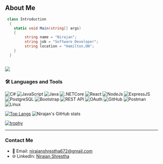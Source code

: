## About Me
```C#
 class Introduction
  {
    static void Main(string[] args)
    {
         string name = "Nirajan";
         string job = "Software Developer";
         string location = "Hamilton,ON";
    }
  }
```  
![](https://api.visitorbadge.io/api/VisitorHit?user=nirajan128f&repo=github-visitors-badge&countColor=%237B1E7A)  
---  

<h3 align="left"> 🛠 Languages and Tools</h3>
<p align="left"> 
<img src="https://img.shields.io/badge/C%23-239120?style=for-the-badge&logo=csharp&logoColor=white" alt="C#"  />
<img src="https://img.shields.io/badge/JavaScript-F7DF1E?style=for-the-badge&logo=javascript&logoColor=black" alt="JavaScript"  />
<img src="https://img.shields.io/badge/Java-007396?style=for-the-badge&logo=java&logoColor=white" alt="Java"  />
<img src="https://img.shields.io/badge/.NET_Core-512BD4?style=for-the-badge&logo=dotnet&logoColor=white" alt=".NETCore"  />
<img src="https://img.shields.io/badge/React-20232A?style=for-the-badge&logo=react&logoColor=61DAFB" alt="React" />
<img src="https://img.shields.io/badge/Node.js-339933?style=for-the-badge&logo=nodedotjs&logoColor=white" alt="NodeJs" />
<img src="https://img.shields.io/badge/Express.js-000000?style=for-the-badge&logo=express&logoColor=white" alt="ExpressJS"  />
<img src="https://img.shields.io/badge/PostgreSQL-336791?style=for-the-badge&logo=postgresql&logoColor=white" alt="PostgreSQL"  />
<img src="https://img.shields.io/badge/Bootstrap-7952B3?style=for-the-badge&logo=bootstrap&logoColor=white" alt="Bootstrap"  />
<img src="https://img.shields.io/badge/REST-02569B?style=for-the-badge&logo=rest&logoColor=white" alt="REST API"  />
<img src="https://img.shields.io/badge/OAuth-34A853?style=for-the-badge&logo=oauth&logoColor=white" alt="OAuth"  />
<img src="https://img.shields.io/badge/GitHub-181717?style=for-the-badge&logo=github&logoColor=white" alt="GitHub"  />
<img src="https://img.shields.io/badge/Postman-FF6C37?style=for-the-badge&logo=postman&logoColor=white" alt="Postman" />
<img src="https://img.shields.io/badge/Linux-FCC624?style=for-the-badge&logo=linux&logoColor=black" alt="Linux" />




[![Top Langs](https://github-readme-stats.vercel.app/api/top-langs/?username=nirajan128&layout=donut-vertical)](https://github.com/anuraghazra/github-readme-stats) 
![Nirajan's GitHub stats](https://github-readme-stats.vercel.app/api?username=nirajan128&show_icons=true&theme=radical)  

[![trophy](https://github-profile-trophy.vercel.app/?username=nirajan128&theme=darkhub&row=1&column=6)](https://github.com/ryo-ma/github-profile-trophy)  



---  

### Contact Me  

- 📧 Email: [nirajanshrestha672@gmail.com](mailto:nirajanshrestha672@gmail.com)  
- 🌐 LinkedIn: [Nirajan Shrestha](https://www.linkedin.com/in/nirajan-shrestha-391380233/)  
